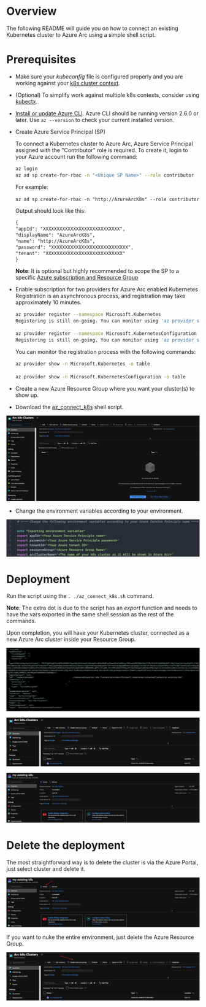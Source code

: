 # Overview

The following README will guide you on how to connect an existing Kubernetes cluster to Azure Arc using a simple shell script.

# Prerequisites

* Make sure your *kubeconfig* file is configured properly and you are working against your [k8s cluster context](https://kubernetes.io/docs/tasks/access-application-cluster/configure-access-multiple-clusters/). 

* (Optional) To simplify work against multiple k8s contexts, consider using [kubectx](https://github.com/ahmetb/kubectx).

* [Install or update Azure CLI](https://docs.microsoft.com/en-us/cli/azure/install-azure-cli?view=azure-cli-latest). Azure CLI should be running version 2.6.0 or later. Use ```az --version``` to check your current installed version.

* Create Azure Service Principal (SP)   

    To connect a Kubernetes cluster to Azure Arc, Azure Service Principal assigned with the "Contributor" role is required. To create it, login to your Azure account run the following command:

    ```bash
    az login
    az ad sp create-for-rbac -n "<Unique SP Name>" --role contributor
    ```

    For example:

    ```az ad sp create-for-rbac -n "http://AzureArcK8s" --role contributor```

    Output should look like this:
    ```
    {
    "appId": "XXXXXXXXXXXXXXXXXXXXXXXXXXXX",
    "displayName": "AzureArcK8s",
    "name": "http://AzureArcK8s",
    "password": "XXXXXXXXXXXXXXXXXXXXXXXXXXXX",
    "tenant": "XXXXXXXXXXXXXXXXXXXXXXXXXXXX"
    }
    ```
    **Note**: It is optional but highly recommended to scope the SP to a specific [Azure subscription and Resource Group](https://docs.microsoft.com/en-us/cli/azure/ad/sp?view=azure-cli-latest)

* Enable subscription for two providers for Azure Arc enabled Kubernetes<br> 
  Registration is an asynchronous process, and registration may take approximately 10 minutes.
  ```bash
  az provider register --namespace Microsoft.Kubernetes
  Registering is still on-going. You can monitor using 'az provider show -n Microsoft.Kubernetes'

  az provider register --namespace Microsoft.KubernetesConfiguration
  Registering is still on-going. You can monitor using 'az provider show -n Microsoft.KubernetesConfiguration'
  ```
  You can monitor the registration process with the following commands:
  ```bash
  az provider show -n Microsoft.Kubernetes -o table
 
  az provider show -n Microsoft.KubernetesConfiguration -o table
  ```

* Create a new Azure Resource Group where you want your cluster(s) to show up. 

* Download the [az_connect_k8s](../scripts/az_connect_k8s.sh) shell script.

![](../img/onboard_k8s/01.png)

* Change the environment variables according to your environment. 

![](../img/onboard_k8s/02.png)

# Deployment

Run the script using the ```. ./az_connect_k8s.sh``` command. 

**Note**: The extra dot is due to the script has an *export* function and needs to have the vars exported in the same shell session as the rest of the commands. 

Upon completion, you will have your Kubernetes cluster, connected as a new Azure Arc cluster inside your Resource Group. 

![](../img/onboard_k8s/03.png)

![](../img/onboard_k8s/04.png)

![](../img/onboard_k8s/05.png)

# Delete the deployment

The most straightforward way is to delete the cluster is via the Azure Portal, just select cluster and delete it. 

![](../img/onboard_k8s/06.png)

If you want to nuke the entire environment, just delete the Azure Resource Group.

![](../img/onboard_k8s/07.png)
